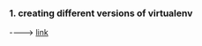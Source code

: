 ### 1. creating different versions of virtualenv
---->   [link](https://uoa-eresearch.github.io/eresearch-cookbook/recipe/2014/11/20/conda/)